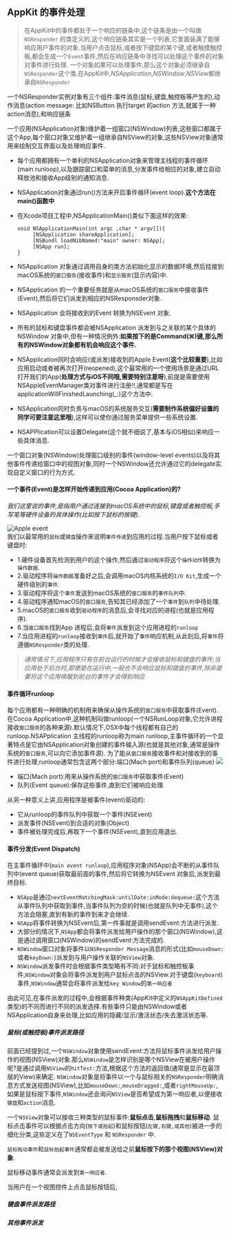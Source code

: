 ## AppKit 的事件处理

> 在*AppKit*中的事件都处于一个响应的链条中,这个链条是由一个叫做`NSResponder` 的类定义的,这个响应链条其实是一个列表,它里面装满了能够响应用户事件的对象.当用户点击鼠标,或者按下键盘的某个键,或者触摸触控板,都会生成一个`Event`事件,然后在响应链条中寻找可以处理这个事件的对象对事件进行处理.
> 一个对象如果可以处理事件,那么这个对象必须继承自`NSResponder`这个类.在AppKit中,*NSApplication*,*NSWindow*,*NSView*都继承自`NSResponder`

一个NSResponder实例对象有三个组件:事件消息(鼠标,键盘,触控板等产生的),动作消息(action message: 比如NSButton 执行target 的action 方法,就属于一种action消息),和响应链条

一个应用(NSApplication对象)维护着一组窗口(NSWindow)列表,这些窗口都属于这个App,每个窗口对象又维护着一组继承自NSView的对象,这些NSView对象通常用来绘制交互界面以及处理响应事件.  

* 每个应用都拥有一个单利的NSApplication对象来管理主线程的事件循环(main runloop),以及跟踪窗口和菜单的消息,分发事件给相应的对象,建立自动释放池和接收App级别的通知消息.
* NSApplication对象通过run()方法来开启事件循环(event loop).**这个方法在main()函数中**
* 在Xcode项目工程中,NSApplicationMain()类似下面这样的效果:

    ```
    void NSApplicationMain(int argc ,char * argv[]){
         [NSApplication shareApplication];
         [NSBundl loadNibNamed:"main" owner: NSApp];
         [NSApp run];
    }
    ```
* NSApplication 对象通过调用自身的类方法初始化显示的数据环境,然后挂接到macOS系统的`窗口服务`(接收事件)和`显示服务`(显示内容)中.
* NSApplication 的一个重要任务就是从macOS系统的`窗口服务`中接收事件(Event),然后将它们派发到相应的NSResponsder对象.
* NSApplication 会将接收到的Event 转换为NSEvent 对象.
* 所有的鼠标和键盘事件都会被NSApplication 派发到与之关联的某个具体的NSWindow 对象中,但有一种情况例外:**如果按下的是Command(⌘)键,那么所有的NSWindow对象都有机会响应这个事件.**
* NSApplication同时会响应(或派发)接收到的Apple Event(**这个比较重要**),比如应用启动或者被再次打开(reopened),这个最常用的一个使用场景是通过URL打开我们的App(**处理方式与iOS不同哦,需要特别注意呀**),前提是需要使用NSAppleEventManager类对事件进行注册!!,通常都是写在applicationWillFinishedLaunching(_:)这个方法中.
* NSApplication同时负责与macOS的系统服务交互(**需要制作系统偏好设置的同学可要注意这里哦**),这样可以使你通过服务菜单提供一些系统设置.
* NSAPPlication可以设置Delegate(这个就不细说了,基本与iOS相似)来响应一些具体消息.

一个窗口对象(NSWindow)处理窗口级别的事件(window-level events)以及将其他事件传递给窗口中的视图对象,同时一个NSWindow还允许通过它的delegate实现自定义窗口的行为方式.

#### 一个事件(Event)是怎样开始传递到应用(Cocoa Application)的?
  *我们这里说的事件,是指用户通过连接到macOS系统中的鼠标,键盘或者触控板,手写笔等硬件设备的具体操作(比如按下鼠标的按键).*
  
  ![Apple event ](https://ws4.sinaimg.cn/large/006tKfTcly1flfe5jo843j30ks0nkwhl.jpg)  
  我们以最常用的`鼠标`或`键盘`操作来说明`事件传递`到应用的过程.当用户按下鼠标或者键盘时:  
  
* 1.硬件设备首先检测到用户的这个操作,然后通过`驱动程序`将这个`操作动作`转换为`操作数据`.
* 2.驱动程序将`操作数据`准备好之后,会调用macOS内核系统的`I/O Kit`,生成一个硬件级别的`事件`.
* 3.驱动程序将这个`事件`发送到macOS系统的`窗口服务`的`事件队列`中.
* 4.驱动程序通知macOS的`窗口服务`,告知其已经添加了一个`事件`到`队列`中待处理.
* 5.macOS的`窗口服务`收到`驱动程序`的消息后,会寻找对应的进程(也就是应用程序).
* 6.当`窗口服务`找到App 进程后,会将`事件`派发到这个应用进程的`runloop`
* 7.当应用进程的`runloop`接收到`事件`后,就开始了`事件`响应机制,从此刻后,将`事件`将遵循`NSResponder`类的处理.

> *通常情况下,应用程序只有在前台运行的时候才会接收鼠标和键盘的事件;当应用处于后台时,即便是在运行中,一般也不会响应鼠标和键盘的事件,除非是要将这个应用唤醒到前台的事件才会得到响应*

#### 事件循环runloop
每个应用都有一种明确的机制用来确保从操作系统的`窗口服务`中获取事件(Event).在Cocoa Application中,这种机制叫做runloop(一个NSRunLoop对象,它允许进程接收`窗口服务`的各种来源).默认情况下,OSX中每个线程都有自己的runloop.NSAPplication 主线程的runloop称为main runloop,主事件循环的一个显著特点是它由NSApplication对象创建的事件输入源(也就是其他对象,通常是操作系统的`窗口服务`,可以向它添加事件源).
为了能从`窗口服务`接收事件和对接收到的事件进行处理,runloop通常包含这两个部分:端口(Mach port)和事件队列(queue)
![](https://ws3.sinaimg.cn/large/006tNc79gy1flggycyukvj30oy0d8406.jpg)

* 端口(Mach port):用来从操作系统的`窗口服务`中获取事件(Event)
* 队列(Event queue):保存这些事件,直到它们被响应处理.


从另一种意义上讲,应用程序是被事件(event)驱动的:

* 它从runloop的事件队列中获取一个事件(NSEvent)
* 派发事件(NSEvent)到合适的对象(Object)
* 事件被处理完成后,再取下一个事件(NSEvent),直到应用退出.

#### 事件分发(Event Dispatch)
在主事件循环中(`main event runloop`),应用程序对象(NSApp)会不断的从事件队列中(event queue)获取最前面的事件,然后将它转换为NSEvent 对象后,派发到最终目标.

* `NSApp`是通过`nextEventMatchingMask:untilDate:inMode:dequeue:`这个方法从事件队列中获取到事件,当事件队列为空的时候(也就是队列中无事件),这个方法会阻塞,直到有新的事件到来才会继续.
* `NSApp`将事件转换为NSEvent后,第一件事就是调用sendEvent:方法进行派发.
* 大部分的情况下,`NSApp`都会将事件派发给用户操作的那个窗口(NSWindow),这是通过调用窗口(NSWindow)的sendEvent:方法完成的.
* `NSWindow`窗口对象将事件以`NSResponder Message`消息的形式(比如`mouseDown:`或者`keyDown:`)派发到与用户操作关联的`NSView`对象.
* `NSWindow`派发事件时会根据事件类型略有不同:对于鼠标和触控板事件,`NSWindow`对象会将事件派发到用户鼠标点击的NSView.对于键盘(`keyboard`)事件,`NSWindow`通常会将事件派发给`key Window`的`第一响应者`

由此可见,在事件派发的过程中,会根据事件种类(AppKit中定义的`NSAppKitDefined`类型)的不同而进行不同的派发选择.有些事件只能由NSWindow或者NSApplication自身来处理,比如应用的隐藏/显示/激活状态/失去激活状态等.

##### 鼠标(或触控板)事件派发路径
前面已经提到过,一个`NSWindow`对象使用sendEvent:方法将鼠标事件派发给用户操作的视图(NSView)对象.那么`NSWindow`是怎样识别是哪个NSView在被用户操作呢?是通过调用`NSView`的`hitTest:`方法,根据这个方法的返回值(通常是显示在最顶层的View)来确定.
`NSWindow`对象是将事件以一个与鼠标相关的`NSResponder`明确消息方式发送视图(NSView),比如`mouseDown:`,`mouseDragged:`,或者`rightMouseUp:`,如果是鼠标按下事件,`NSWindow`还会询问`NSView`是否希望成为第一响应者,以便接收`键盘`和`action`消息.

一个`NSView`对象可以接收三种类型的鼠标事件:**鼠标点击**,**鼠标拖拽**和**鼠标移动**.
鼠标点击事件可以根据点击方向(`按下或抬起`)和鼠标按钮(`左键,右键,或其他`)被进一步的细化分类,这些定义在了`NSEventType` 和 `NSResponder` 中.

`鼠标拖动事件`和`鼠标抬起事件`通常都会被发送给之前**鼠标按下的那个视图(NSView)对象**.

鼠标移动事件通常会派发到`第一响应者`.

当用户在一个视图控件上点击鼠标按钮后,



##### 键盘事件派发路径
##### 其他事件派发
